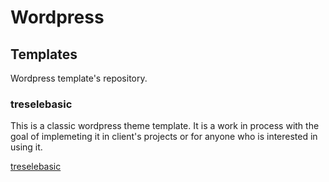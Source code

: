 # Wordpress

## Templates

Wordpress template's repository.

### treselebasic

This is a classic wordpress theme template. It is a work in process with the goal of implemeting it in client's projects or for anyone who is interested in using it.

[treselebasic](./wptresele/treselebasic/)
